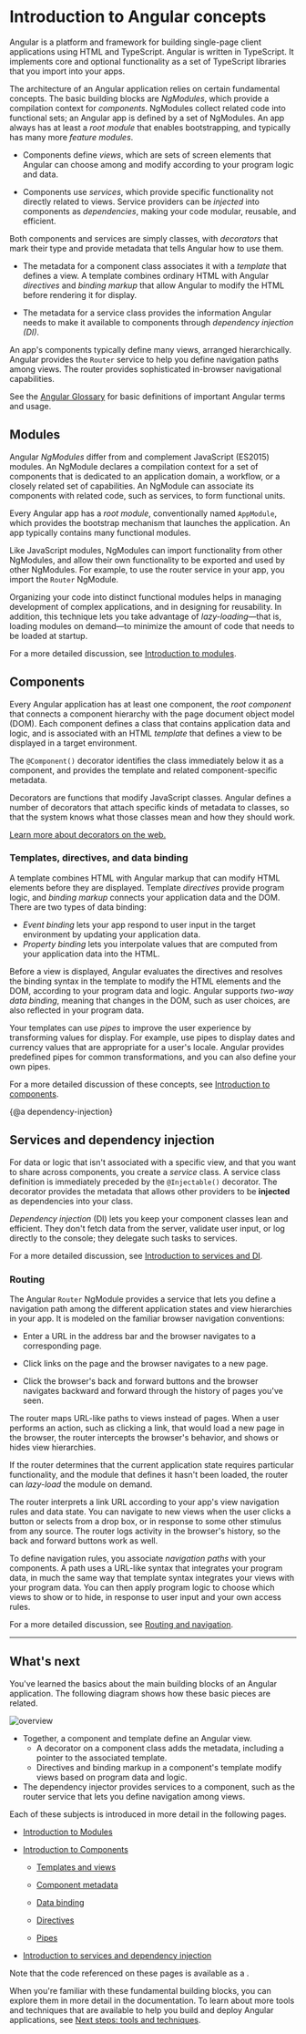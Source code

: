 # Introduction to Angular concepts

Angular is a platform and framework for building single-page client applications using HTML and TypeScript.
Angular is written in TypeScript.
It implements core and optional functionality as a set of TypeScript libraries that you import into your apps.

The architecture of an Angular application relies on certain fundamental concepts.
The basic building blocks are *NgModules*, which provide a compilation context for *components*. NgModules collect related code into functional sets; an Angular app is defined by a set of NgModules. An app always has at least a *root module* that enables bootstrapping, and typically has many more *feature modules*.

* Components define *views*, which are sets of screen elements that Angular can choose among and modify according to your program logic and data.

* Components use *services*, which provide specific functionality not directly related to views. Service providers can be *injected* into components as *dependencies*, making your code modular, reusable, and efficient.

Both components and services are simply classes, with *decorators* that mark their type and provide metadata that tells Angular how to use them.

* The metadata for a component class associates it with a *template* that defines a view. A template combines ordinary HTML with Angular *directives* and *binding markup* that allow Angular to modify the HTML before rendering it for display.

* The metadata for a service class provides the information Angular needs to make it available to components through *dependency injection (DI)*.

An app's components typically define many views, arranged hierarchically. Angular provides the `Router` service to help you define navigation paths among views. The router provides sophisticated in-browser navigational capabilities.

<div class="alert is-helpful">

  See the [Angular Glossary](guide/glossary) for basic definitions of important Angular terms and usage.

</div>

## Modules

Angular *NgModules* differ from and complement JavaScript (ES2015) modules. An NgModule declares a compilation context for a set of components that is dedicated to an application domain, a workflow, or a closely related set of capabilities. An NgModule can associate its components with related code, such as services, to form functional units.

Every Angular app has a *root module*, conventionally named `AppModule`, which provides the bootstrap mechanism that launches the application. An app typically contains many functional modules.

Like JavaScript modules, NgModules can import functionality from other NgModules, and allow their own functionality to be exported and used by other NgModules. For example, to use the router service in your app, you import the `Router` NgModule.

Organizing your code into distinct functional modules helps in managing development of complex applications, and in designing for reusability. In addition, this technique lets you take advantage of *lazy-loading*&mdash;that is, loading modules on demand&mdash;to minimize the amount of code that needs to be loaded at startup.

<div class="alert is-helpful">

  For a more detailed discussion, see [Introduction to modules](guide/architecture-modules).

</div>

## Components

Every Angular application has at least one component, the *root component* that connects a component hierarchy with the page document object model (DOM). Each component defines a class that contains application data and logic, and is associated with an HTML *template* that defines a view to be displayed in a target environment.

The `@Component()` decorator identifies the class immediately below it as a component, and provides the template and related component-specific metadata.

<div class="alert is-helpful">

   Decorators are functions that modify JavaScript classes. Angular defines a number of decorators that attach specific kinds of metadata to classes, so that the system knows what those classes mean and how they should work.

   <a href="https://medium.com/google-developers/exploring-es7-decorators-76ecb65fb841#.x5c2ndtx0">Learn more about decorators on the web.</a>

</div>

### Templates, directives, and data binding

A template combines HTML with Angular markup that can modify HTML elements before they are displayed.
Template *directives* provide program logic, and *binding markup* connects your application data and the DOM.
There are two types of data binding:

* *Event binding* lets your app respond to user input in the target environment by updating your application data.
* *Property binding* lets you interpolate values that are computed from your application data into the HTML.

Before a view is displayed, Angular evaluates the directives and resolves the binding syntax in the template to modify the HTML elements and the DOM, according to your program data and logic. Angular supports *two-way data binding*, meaning that changes in the DOM, such as user choices, are also reflected in your program data.

Your templates can use *pipes* to improve the user experience by transforming values for display.
For example, use pipes to display dates and currency values that are appropriate for a user's locale.
Angular provides predefined pipes for common transformations, and you can also define your own pipes.

<div class="alert is-helpful">

  For a more detailed discussion of these concepts, see [Introduction to components](guide/architecture-components).

</div>

{@a dependency-injection}


## Services and dependency injection

For data or logic that isn't associated with a specific view, and that you want to share across components, you create a *service* class. A service class definition is immediately preceded by the `@Injectable()` decorator. The decorator provides the metadata that allows other providers to be **injected** as dependencies into your class.

 *Dependency injection* (DI) lets you keep your component classes lean and efficient. They don't fetch data from the server, validate user input, or log directly to the console; they delegate such tasks to services.

<div class="alert is-helpful">

  For a more detailed discussion, see [Introduction to services and DI](guide/architecture-services).

</div>

### Routing

The Angular `Router` NgModule provides a service that lets you define a navigation path among the different application states and view hierarchies in your app. It is modeled on the familiar browser navigation conventions:

* Enter a URL in the address bar and the browser navigates to a corresponding page.

* Click links on the page and the browser navigates to a new page.

* Click the browser's back and forward buttons and the browser navigates backward and forward through the history of pages you've seen.

The router maps URL-like paths to views instead of pages. When a user performs an action, such as clicking a link, that would load a new page in the browser, the router intercepts the browser's behavior, and shows or hides view hierarchies.

If the router determines that the current application state requires particular functionality, and the module that defines it hasn't been loaded, the router can *lazy-load* the module on demand.

The router interprets a link URL according to your app's view navigation rules and data state. You can navigate to new views when the user clicks a button or selects from a drop box, or in response to some other stimulus from any source. The router logs activity in the browser's history, so the back and forward buttons work as well.

To define navigation rules, you associate *navigation paths* with your components. A path uses a URL-like syntax that integrates your program data, in much the same way that template syntax integrates your views with your program data. You can then apply program logic to choose which views to show or to hide, in response to user input and your own access rules.

 <div class="alert is-helpful">

   For a more detailed discussion, see [Routing and navigation](guide/router).

 </div>

<hr/>

## What's next

You've learned the basics about the main building blocks of an Angular application. The following diagram shows how these basic pieces are related.

<div class="lightbox">
  <img src="generated/images/guide/architecture/overview2.png" alt="overview">
</div>

* Together, a component and template define an Angular view.
  * A decorator on a component class adds the metadata, including a pointer to the associated template.
  * Directives and binding markup in a component's template modify views based on program data and logic.
* The dependency injector provides services to a component, such as the router service that lets you define navigation among views.

Each of these subjects is introduced in more detail in the following pages.

* [Introduction to Modules](guide/architecture-modules)

* [Introduction to Components](guide/architecture-components)

  * [Templates and views](guide/architecture-components#templates-and-views)

  * [Component metadata](guide/architecture-components#component-metadata)

  * [Data binding](guide/architecture-components#data-binding)

  * [Directives](guide/architecture-components#directives)

  * [Pipes](guide/architecture-components#pipes)

* [Introduction to services and dependency injection](guide/architecture-services)

<div class="alert is-helpful">

   Note that the code referenced on these pages is available as a <live-example></live-example>.
</div>

When you're familiar with these fundamental building blocks, you can explore them in more detail in the documentation. To learn about more tools and techniques that are available to help you build and deploy Angular applications, see [Next steps: tools and techniques](guide/architecture-next-steps).
</div>
